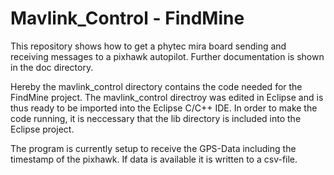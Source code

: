 # Mavlink_Control - FindMine

This repository shows how to get a phytec mira board sending and receiving messages to a pixhawk autopilot. Further documentation is shown in the doc directory.

Hereby the mavlink_control directory contains the code needed for the FindMine project. The mavlink_control directroy was edited in Eclipse and is thus ready to be imported into the Eclipse C/C++ IDE. In order to make the code running, it is neccessary that the lib directory is included into the Eclipse project.

The program is currently setup to receive the GPS-Data including the timestamp of the pixhawk. If data is available it is written to a csv-file.

